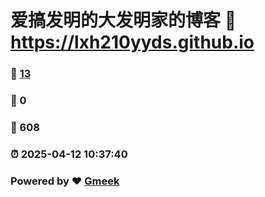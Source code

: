 # 爱搞发明的大发明家的博客 :link: https://lxh210yyds.github.io 
### :page_facing_up: [13](https://lxh210yyds.github.io/tag.html) 
### :speech_balloon: 0 
### :hibiscus: 608 
### :alarm_clock: 2025-04-12 10:37:40 
### Powered by :heart: [Gmeek](https://github.com/Meekdai/Gmeek)
